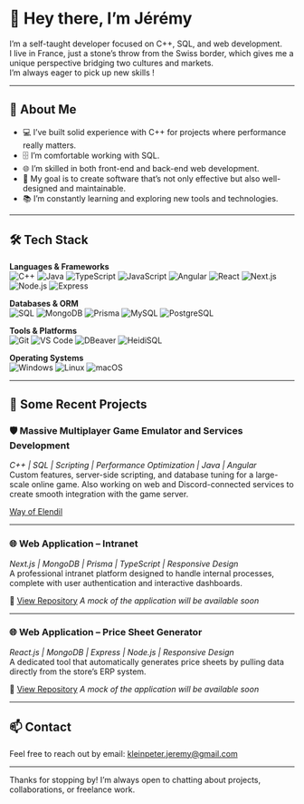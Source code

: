 # 👋 Hey there, I’m Jérémy

I’m a self-taught developer focused on C++, SQL, and web development.  
I live in France, just a stone’s throw from the Swiss border, which gives me a unique perspective bridging two cultures and markets.  
I’m always eager to pick up new skills !

---

## 🚀 About Me  
- 💻 I’ve built solid experience with C++ for projects where performance really matters.  
- 🗄️ I’m comfortable working with SQL.
- 🌐 I’m skilled in both front-end and back-end web development.  
- 🎯 My goal is to create software that’s not only effective but also well-designed and maintainable.  
- 📚 I’m constantly learning and exploring new tools and technologies.

---

## 🛠️ Tech Stack

**Languages & Frameworks**  
![C++](https://img.shields.io/badge/C++-00599C?style=for-the-badge&logo=cplusplus&logoColor=white)
![Java](https://img.shields.io/badge/Java-007396?style=for-the-badge&logo=openjdk&logoColor=white)
![TypeScript](https://img.shields.io/badge/TypeScript-3178C6?style=for-the-badge&logo=typescript&logoColor=white)
![JavaScript](https://img.shields.io/badge/JavaScript-F7DF1E?style=for-the-badge&logo=javascript&logoColor=black)
![Angular](https://img.shields.io/badge/Angular-DD0031?style=for-the-badge&logo=angular&logoColor=white)
![React](https://img.shields.io/badge/React-61DAFB?style=for-the-badge&logo=react&logoColor=black)
![Next.js](https://img.shields.io/badge/Next.js-000000?style=for-the-badge&logo=nextdotjs&logoColor=white)
![Node.js](https://img.shields.io/badge/Node.js-339933?style=for-the-badge&logo=nodedotjs&logoColor=white)
![Express](https://img.shields.io/badge/Express-000000?style=for-the-badge&logo=express&logoColor=white)

**Databases & ORM**  
![SQL](https://img.shields.io/badge/SQL-025E8C?style=for-the-badge&logo=postgresql&logoColor=white)
![MongoDB](https://img.shields.io/badge/MongoDB-47A248?style=for-the-badge&logo=mongodb&logoColor=white)
![Prisma](https://img.shields.io/badge/Prisma-2D3748?style=for-the-badge&logo=prisma&logoColor=white)
![MySQL](https://img.shields.io/badge/MySQL-4479A1?style=for-the-badge&logo=mysql&logoColor=white)
![PostgreSQL](https://img.shields.io/badge/PostgreSQL-336791?style=for-the-badge&logo=postgresql&logoColor=white)

**Tools & Platforms**  
![Git](https://img.shields.io/badge/Git-F05032?style=for-the-badge&logo=git&logoColor=white)
![VS Code](https://img.shields.io/badge/VS%20Code-007ACC?style=for-the-badge&logo=visualstudiocode&logoColor=white)
![DBeaver](https://img.shields.io/badge/DBeaver-382923?style=for-the-badge&logo=dbeaver&logoColor=white)
![HeidiSQL](https://img.shields.io/badge/HeidiSQL-006400?style=for-the-badge&logo=datagrip&logoColor=white)

**Operating Systems**  
![Windows](https://img.shields.io/badge/Windows-0078D6?style=for-the-badge&logo=windows&logoColor=white)
![Linux](https://img.shields.io/badge/Linux-FCC624?style=for-the-badge&logo=linux&logoColor=black)
![macOS](https://img.shields.io/badge/macOS-000000?style=for-the-badge&logo=apple&logoColor=white)

---

## 📂 Some Recent Projects

### 🛡️ **Massive Multiplayer Game Emulator and Services Development**  
*C++ | SQL | Scripting | Performance Optimization | Java | Angular*  
Custom features, server-side scripting, and database tuning for a large-scale online game. Also working on web and Discord-connected services to create smooth integration with the game server.

[Way of Elendil](https://way-of-elendil.fr/)

---

### 🌐 **Web Application – Intranet**  
*Next.js | MongoDB | Prisma | TypeScript | Responsive Design*  
A professional intranet platform designed to handle internal processes, complete with user authentication and interactive dashboards.

🔗 [View Repository](#) *A mock of the application will be available soon*

---

### 🌐 **Web Application – Price Sheet Generator**  
*React.js | MongoDB | Express | Node.js | Responsive Design*  
A dedicated tool that automatically generates price sheets by pulling data directly from the store’s ERP system.

🔗 [View Repository](#) *A mock of the application will be available soon*

---

## 📫 Contact  
Feel free to reach out by email: kleinpeter.jeremy@gmail.com  

---

Thanks for stopping by! I’m always open to chatting about projects, collaborations, or freelance work.
